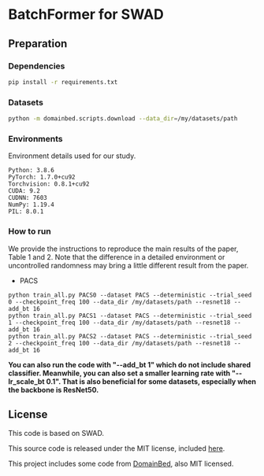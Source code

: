 # BatchFormer for SWAD

## Preparation

### Dependencies

```sh
pip install -r requirements.txt
```

### Datasets

```sh
python -m domainbed.scripts.download --data_dir=/my/datasets/path
```

### Environments

Environment details used for our study.

```
Python: 3.8.6
PyTorch: 1.7.0+cu92
Torchvision: 0.8.1+cu92
CUDA: 9.2
CUDNN: 7603
NumPy: 1.19.4
PIL: 8.0.1
```


### How to run

We provide the instructions to reproduce the main results of the paper, Table 1 and 2.
Note that the difference in a detailed environment or uncontrolled randomness may bring a little different result from the paper.

- PACS

```
python train_all.py PACS0 --dataset PACS --deterministic --trial_seed 0 --checkpoint_freq 100 --data_dir /my/datasets/path --resnet18 --add_bt 16
python train_all.py PACS1 --dataset PACS --deterministic --trial_seed 1 --checkpoint_freq 100 --data_dir /my/datasets/path --resnet18 --add_bt 16
python train_all.py PACS2 --dataset PACS --deterministic --trial_seed 2 --checkpoint_freq 100 --data_dir /my/datasets/path --resnet18 --add_bt 16
```

**You can also run the code with "--add_bt 1" which do not include shared classifier. Meanwhile, you can also set a smaller learning rate with "--lr_scale_bt 0.1".
That is also beneficial for some datasets, especially when the backbone is ResNet50.** 


## License
This code is based on SWAD.

This source code is released under the MIT license, included [here](./LICENSE).

This project includes some code from [DomainBed](https://github.com/facebookresearch/DomainBed/tree/3fe9d7bb4bc14777a42b3a9be8dd887e709ec414), also MIT licensed.
